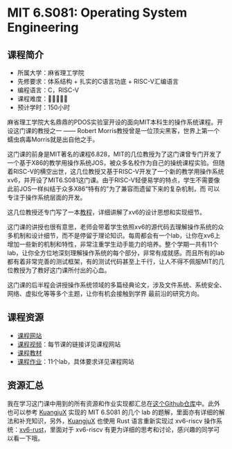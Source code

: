# MIT 6.S081: Operating System Engineering
## 课程简介
- 所属大学：麻省理工学院
- 先修要求：体系结构 + 扎实的C语言功底 + RISC-V汇编语言
- 编程语言：C，RISC-V
- 课程难度：🌟🌟🌟🌟🌟
- 预计学时：150小时

麻省理工学院大名鼎鼎的PDOS实验室开设的面向MIT本科生的操作系统课程。开设这门课的教授之一 —— Robert Morris教授曾是一位顶尖黑客，世界上第一个蠕虫病毒Morris就是出自他之手。

这门课的前身是MIT著名的课程6.828，MIT的几位教授为了这门课曾专门开发了一个基于X86的教学用操作系统JOS，被众多名校作为自己的操统课程实验。但随着RISC-V的横空出世，这几位教授又基于RISC-V开发了一个新的教学用操作系统xv6，并开设了MIT6.S081这门课。由于RISC-V轻便易学的特点，学生不需要像此前JOS一样纠结于众多X86“特有的”为了兼容而遗留下来的复杂机制，而
可以专注于操作系统层面的开发。

这几位教授还专门写了一本[教程](https://pdos.csail.mit.edu/6.828/2021/xv6/book-riscv-rev2.pdf)，详细讲解了xv6的设计思想和实现细节。

这门课的讲授也很有意思，老师会带着学生依照xv6的源代码去理解操作系统的众多机制和设计细节，而不是停留于理论知识。每周都会有一个lab，让你在xv6上增加一些新的机制和特性，非常注重学生动手能力的培养。整个学期一共有11个lab，让你全方位地深刻理解操作系统的每个部分，非常有成就感。而且所有的lab都有着非常完善的测试框架，有的测试代码甚至上千行，让人不得不佩服MIT的几位教授为了教好这门课所付出的心血。

这门课的后半程会讲授操作系统领域的多篇经典论文，涉及文件系统、系统安全、网络、虚拟化等等多个主题，让你有机会接触到学界
最前沿的研究方向。

## 课程资源
- [课程网站](https://pdos.csail.mit.edu/6.828/2021/schedule.html)
- [课程视频](https://www.youtube.com/watch?v=L6YqHxYHa7A)：每节课的链接详见课程网站
- [课程教材](https://pdos.csail.mit.edu/6.828/2021/xv6/book-riscv-rev2.pdf)
- [课程作业](https://pdos.csail.mit.edu/6.828/2021/schedule.html)：11个lab，具体要求详见课程网站

## 资源汇总
我在学习这门课中用到的所有资源和作业实现都汇总在[这个Github仓库](https://github.com/PKUFlyingPig/MIT6.S081-2020fall)中。此外也可以参考 [KuangjuX](https://github.com/KuangjuX) 实现的 MIT 6.S081 的几个 lab 的题解，里面亦有详细的解法和补充知识，另外，[KuangjuX](https://github.com/KuangjuX) 也使用 Rust 语言重新实现过 xv6-riscv 操作系统：[xv6-rust](https://github.com/Ko-oK-OS/xv6-rust)，里面对于 xv6-riscv 有更为详细的思考和讨论，感兴趣的同学可以看一下哦。